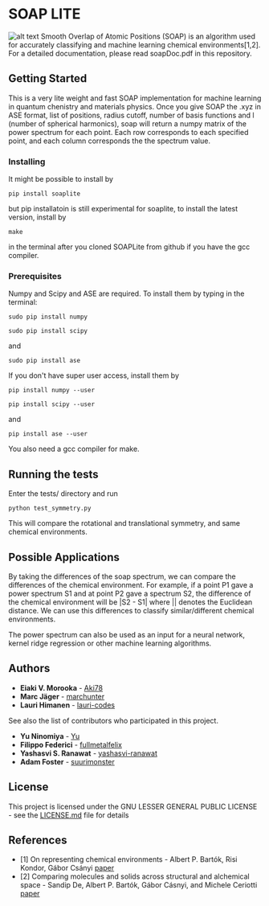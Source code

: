 # SOAP LITE 

![alt text](https://github.com/SINGROUP/SOAPLite/soaplite3.svg.png)
Smooth Overlap of Atomic Positions (SOAP) is an algorithm used for accurately classifying and machine learning chemical environments[1,2]. For a detailed documentation, please read soapDoc.pdf in this repository.


## Getting Started

This is a very lite weight and fast SOAP implementation for machine learning in quantum chenistry and materials physics. Once you give SOAP the .xyz in ASE format,  list of positions, radius cutoff, number of basis functions and l (number of spherical harmonics), soap will return a numpy matrix of the power spectrum for each point. Each row corresponds to each specified point, and each column corresponds the the spectrum value.




### Installing

It might be possible to install by 
```
pip install soaplite
```
but pip installatoin is still experimental for soaplite,
to install the latest version, install by
```
make
```
in the terminal after you cloned SOAPLite from github if you have  the gcc compiler.

### Prerequisites

Numpy and Scipy and ASE are required. To install them by typing in the terminal: 

```
sudo pip install numpy
```
```
sudo pip install scipy 
```
and
```
sudo pip install ase
```
If you don't have super user access, install them by
```
pip install numpy --user
```
```
pip install scipy --user
```
and
```
pip install ase --user
```
You also need a gcc compiler for make.

## Running the tests

Enter the tests/ directory and run 
```
python test_symmetry.py
```
This will compare the rotational and translational symmetry, and same chemical environments.

## Possible Applications 

By taking the differences of the soap spectrum, we can compare the differences of the chemical environment. For example, if a point P1 gave a power
spectrum S1 and at point P2 gave  a spectrum S2, the difference of the chemical environment will be |S2 - S1| where || denotes the Euclidean distance.
We can use this differences to classify similar/different chemical environments.

The power spectrum can also be used as an input for a neural network, kernel ridge regression or other machine learning algorithms.

## Authors

* **Eiaki V. Morooka** - [Aki78]( https://github.com/Aki78)
* **Marc Jäger** - [marchunter](https://github.com/marchunter)
* **Lauri Himanen** - [lauri-codes](https://github.com/lauri-codes)

See also the list of contributors who participated in this project.
* **Yu Ninomiya** - [Yu](http://www.sp.u-tokai.ac.jp/~bentz/Members.html)
* **Filippo Federici** - [fullmetalfelix](https://github.com/fullmetalfelix)
* **Yashasvi S. Ranawat** - [yashasvi-ranawat](https://github.com/yashasvi-ranawat)
* **Adam Foster** - [suurimonster](https://github.com/suurimonster)


## License

This project is licensed under the GNU LESSER GENERAL PUBLIC LICENSE - see the [LICENSE.md](LICENSE.md) file for details

## References
* [1] On representing chemical environments  - Albert P. Bartók, Risi Kondor, Gábor Csányi [paper](https://arxiv.org/abs/1209.3140)
* [2] Comparing molecules and solids across structural and alchemical space -  Sandip De, Albert P. Bartók, Gábor Cásnyi, and Michele Ceriotti [paper](https://arxiv.org/pdf/1601.04077.pdf)

